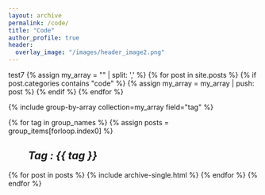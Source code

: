 ```yaml
---
layout: archive
permalink: /code/
title: "Code"
author_profile: true
header:
  overlay_image: "/images/header_image2.png"
---
```


test7
{% assign my_array = "" | split: ',' %}
{% for post in site.posts %}
  {% if post.categories contains "code" %}
     {% assign my_array = my_array | push: post %}
  {% endif %}
{% endfor %}


{% include group-by-array collection=my_array field="tag" %}

{% for tag in group_names %}
  {% assign posts = group_items[forloop.index0] %}
  <h2 id="{{ tag | slugify }}"
   class="archive__subtitle"><i style="margin-left: 40px">Tag : {{ tag }}</i></h2>
  {% for post in posts %}
    {% include archive-single.html %}
  {% endfor %}
{% endfor %}
